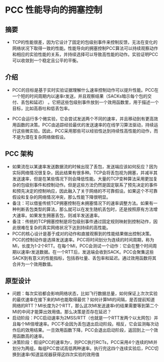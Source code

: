 # PCC 性能导向的拥塞控制

## 摘要

- TCP的性能很差，因为它设计了固定的包级别事件来控制反馈，无法在变化的网络状况下取得一致的性能。性能导向的拥塞控制PCC算法可以持续观察动作和相应的实验性能的关系，并持续选择可以导致高性能的动作。实验证明PCC可以收敛到一个稳定且公平的平衡。

## 介绍

- PCC的目标是基于实时实验证据理解什么速率控制动作可以提升性能。PCC在一个短的时间周期内以速率r发送，并且观察结果（SACKs暗示每个包的交付、丢包和延迟） 。它把这些包级别事件放到一个效用函数里，用于描述一个目标，比如高吞吐和低丢包率。

- PCC会运行多个微实验，它会尝试发送两个不同的速率，并且移动到有更高效用函数的决策。PCC由追踪经验最优的发送速率的在线学习算法驱动，持续运行这些微实验。因此，PCC采用那些可以经验性达到持续性高性能的动作，而不是为潜在复杂网络做假设。

## PCC 架构

- 如果流在以某速率发送数据流的时候出现了丢包，发送端应该如何反应？因为实际网络情况很复杂，因此结果有很多种。TCP会将丢包视为拥塞，并减半其发送速率，但是在某些情况下则会降低性能。大量的TCP变种算法采用更加复杂的包级别事件和控制动作。但是这些方法仍然是固定联系了预先决定的事件和预先决定的控制响应，因此融入了关于网络的不可靠假设。如果这个不可靠假设和复杂的网络情况冲突，那么性能下降很明显。
- 备注：可以借鉴传统TCP拥塞控制在未拥塞情况下的速率调整方法。如果有一种判断丢包类型的算法，那么就可以在发生随机丢包时，还是按照原有方法增大速率。如果发生拥塞丢包，则减半发送速率。
- 备注：传统的TCP拥塞控制是将包级别事件通过固定规则映射到控制动作，因此很难在复杂的真实网络状况下达到持续的高性能。
- PCC的核心设计是基于成对的动作和直接观察到的性能结果做出控制决策。PCC的控制动作是选择发送速率。PCC将时间划分为连续的时间周期，称为MI，长度为1-2个RTT。在每个MI，PCC会测试一个动作：它会在整个时间周期以速率r发送数据。在一个RTT后，发送端会收到SACK。PCC会聚集这些SACK到有意义的性能指标，包括吞吐量、丢包率和延迟。通过效用函数将其合并为一个效用数值。

## 原型设计

- 问题：每次实验都会影响网络状态，比如飞行数据总量，如何保证上次次实验的最优速率在接下来的MI也能取得最优？如何计算MI的间隔，是否提前知道网络的RTT？MI长度为2个RTT，那么这次MI发送速率r的结果需要等到第二个MI的中间才能算出效用值。那么决策是否存在延迟？
- 启动阶段：PCC启动速率为2MSS/RTT（也就是一个RTT发两个以太网包）并且每个MI倍增速率。PCC不会因为丢包退出启动阶段。相反，它会监测每次动作后的效用结果。一旦效用函数下降，PCC会退出启动阶段，返回到上一个效用函数高的速率。
- 决策阶段：假设PCC的速率为r，则PCC执行RCTs，PCC采用4个连续的MI并划分为两组，每组PCC尝试高低两种速率。执行完这四个连续实验后，PCC切换到速率r知道监视器获得这四次实验的效用值

